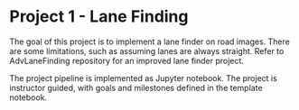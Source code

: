# Project 1 - Lane Finding
The goal of this project is to implement a lane finder on road images.  There are some limitations, such as assuming lanes are always straight.  Refer to AdvLaneFinding repository for an improved lane finder project.

The project pipeline is implemented as Jupyter notebook. The project is instructor guided, with goals and milestones defined in the template notebook.
